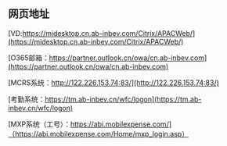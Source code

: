 ## 网页地址

[VD:https://midesktop.cn.ab-inbev.com/Citrix/APACWeb/](https://midesktop.cn.ab-inbev.com/Citrix/APACWeb/)

[O365邮箱：https://partner.outlook.cn/owa/cn.ab-inbev.com](https://partner.outlook.cn/owa/cn.ab-inbev.com)

[MCRS系统：http://122.226.153.74:83/](http://122.226.153.74:83/)

[考勤系统：https://tm.ab-inbev.cn/wfc/logon](https://tm.ab-inbev.cn/wfc/logon)

[MXP系统（工号）：https://abi.mobilexpense.com/]（https://abi.mobilexpense.com/Home/mxp_login.asp）
